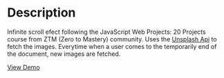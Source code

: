# Description
Infinite scroll efect following the JavaScript Web Projects: 20 Projects course from ZTM (Zero to Mastery) community. Uses the [Unsplash Api](https://mymemory.translated.net/doc/spec.php) to fetch the images. Everytime when a user comes to the temporarily end of the document, new images are fetched.

[View Demo](https://joopr8.github.io/infinity-scroll/)
